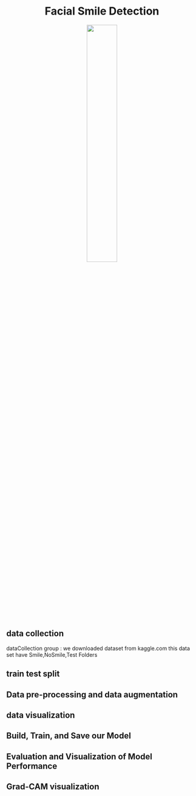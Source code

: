 <h1 align="center">Facial Smile Detection</h1>
<p align="center" width="100%">
    <img width="40%" src="https://github.com/Iranopensourceai/Facial-Smile-Detection/blob/main/figs/Smile.jpg">
</p>

## data collection 
dataCollection group : we downloaded dataset from kaggle.com
this data set have Smile,NoSmile,Test Folders 

## train test split

## Data pre-processing and data augmentation

## data visualization

## Build, Train, and Save our Model

## Evaluation and Visualization of Model Performance

## Grad-CAM visualization

